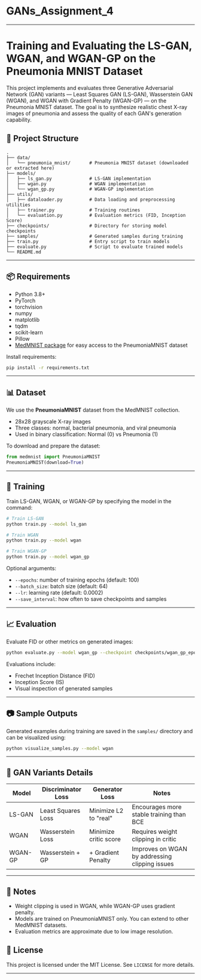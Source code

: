 # GANs_Assignment_4

---

# Training and Evaluating the LS-GAN, WGAN, and WGAN-GP on the Pneumonia MNIST Dataset

This project implements and evaluates three Generative Adversarial Network (GAN) variants — Least Squares GAN (LS-GAN), Wasserstein GAN (WGAN), and WGAN with Gradient Penalty (WGAN-GP) — on the Pneumonia MNIST dataset. The goal is to synthesize realistic chest X-ray images of pneumonia and assess the quality of each GAN's generation capability.

## 📁 Project Structure

```
.
├── data/
│   └── pneumonia_mnist/       # Pneumonia MNIST dataset (downloaded or extracted here)
├── models/
│   ├── ls_gan.py              # LS-GAN implementation
│   ├── wgan.py                # WGAN implementation
│   └── wgan_gp.py             # WGAN-GP implementation
├── utils/
│   ├── dataloader.py          # Data loading and preprocessing utilities
│   ├── trainer.py             # Training routines
│   └── evaluation.py          # Evaluation metrics (FID, Inception Score)
├── checkpoints/               # Directory for storing model checkpoints
├── samples/                   # Generated samples during training
├── train.py                   # Entry script to train models
├── evaluate.py                # Script to evaluate trained models
└── README.md
```

---

## 📦 Requirements

- Python 3.8+
- PyTorch
- torchvision
- numpy
- matplotlib
- tqdm
- scikit-learn
- Pillow
- [MedMNIST package](https://github.com/MedMNIST/MedMNIST) for easy access to the PneumoniaMNIST dataset

Install requirements:

```bash
pip install -r requirements.txt
```

---

## 📊 Dataset

We use the **PneumoniaMNIST** dataset from the MedMNIST collection.

- 28x28 grayscale X-ray images
- Three classes: normal, bacterial pneumonia, and viral pneumonia
- Used in binary classification: Normal (0) vs Pneumonia (1)

To download and prepare the dataset:

```python
from medmnist import PneumoniaMNIST
PneumoniaMNIST(download=True)
```

---

## 🚀 Training

Train LS-GAN, WGAN, or WGAN-GP by specifying the model in the command:

```bash
# Train LS-GAN
python train.py --model ls_gan

# Train WGAN
python train.py --model wgan

# Train WGAN-GP
python train.py --model wgan_gp
```

Optional arguments:
- `--epochs`: number of training epochs (default: 100)
- `--batch_size`: batch size (default: 64)
- `--lr`: learning rate (default: 0.0002)
- `--save_interval`: how often to save checkpoints and samples

---

## 📈 Evaluation

Evaluate FID or other metrics on generated images:

```bash
python evaluate.py --model wgan_gp --checkpoint checkpoints/wgan_gp_epoch_100.pth
```

Evaluations include:
- Frechet Inception Distance (FID)
- Inception Score (IS)
- Visual inspection of generated samples

---

## 📷 Sample Outputs

Generated examples during training are saved in the `samples/` directory and can be visualized using:

```bash
python visualize_samples.py --model wgan
```

---

## 🧠 GAN Variants Details

| Model    | Discriminator Loss | Generator Loss       | Notes                                         |
|----------|--------------------|----------------------|-----------------------------------------------|
| LS-GAN   | Least Squares Loss | Minimize L2 to "real"| Encourages more stable training than BCE     |
| WGAN     | Wasserstein Loss   | Minimize critic score| Requires weight clipping in critic            |
| WGAN-GP  | Wasserstein + GP   | + Gradient Penalty   | Improves on WGAN by addressing clipping issues|

---

## 📌 Notes

- Weight clipping is used in WGAN, while WGAN-GP uses gradient penalty.
- Models are trained on PneumoniaMNIST only. You can extend to other MedMNIST datasets.
- Evaluation metrics are approximate due to low image resolution.


## 📜 License

This project is licensed under the MIT License. See `LICENSE` for more details.

---
